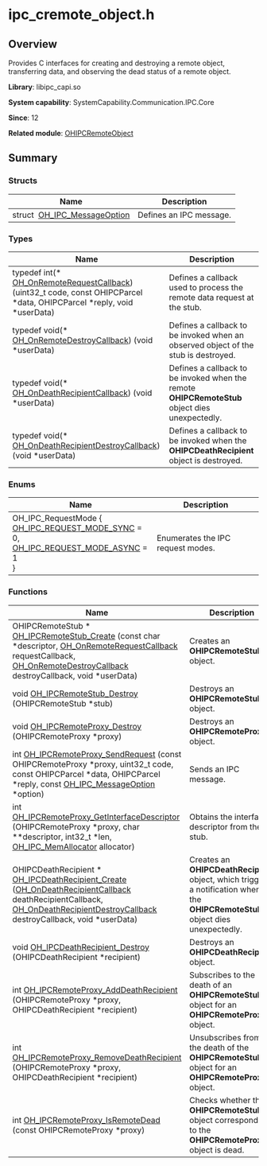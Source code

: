 # ipc_cremote_object.h


## Overview

Provides C interfaces for creating and destroying a remote object, transferring data, and observing the dead status of a remote object.

**Library**: libipc_capi.so

**System capability**: SystemCapability.Communication.IPC.Core

**Since**: 12

**Related module**: [OHIPCRemoteObject](_o_h_i_p_c_remote_object.md)


## Summary


### Structs

| Name| Description| 
| -------- | -------- |
| struct&nbsp;&nbsp;[OH_IPC_MessageOption](_o_h___i_p_c___message_option.md) | Defines an IPC message.| 


### Types

| Name| Description| 
| -------- | -------- |
| typedef int(\* [OH_OnRemoteRequestCallback](_o_h_i_p_c_remote_object.md#oh_onremoterequestcallback)) (uint32_t code, const OHIPCParcel \*data, OHIPCParcel \*reply, void \*userData) | Defines a callback used to process the remote data request at the stub.| 
| typedef void(\* [OH_OnRemoteDestroyCallback](_o_h_i_p_c_remote_object.md#oh_onremotedestroycallback)) (void \*userData) | Defines a callback to be invoked when an observed object of the stub is destroyed.| 
| typedef void(\* [OH_OnDeathRecipientCallback](_o_h_i_p_c_remote_object.md#oh_ondeathrecipientcallback)) (void \*userData) | Defines a callback to be invoked when the remote **OHIPCRemoteStub** object dies unexpectedly.| 
| typedef void(\* [OH_OnDeathRecipientDestroyCallback](_o_h_i_p_c_remote_object.md#oh_ondeathrecipientdestroycallback)) (void \*userData) | Defines a callback to be invoked when the **OHIPCDeathRecipient** object is destroyed.| 


### Enums

| Name| Description| 
| -------- | -------- |
| OH_IPC_RequestMode {<br>[OH_IPC_REQUEST_MODE_SYNC](_o_h_i_p_c_remote_object.md) = 0,<br>[OH_IPC_REQUEST_MODE_ASYNC](_o_h_i_p_c_remote_object.md) = 1<br>} | Enumerates the IPC request modes.| 


### Functions

| Name| Description| 
| -------- | -------- |
| OHIPCRemoteStub \* [OH_IPCRemoteStub_Create](_o_h_i_p_c_remote_object.md#oh_ipcremotestub_create) (const char \*descriptor, [OH_OnRemoteRequestCallback](_o_h_i_p_c_remote_object.md#oh_onremoterequestcallback) requestCallback, [OH_OnRemoteDestroyCallback](_o_h_i_p_c_remote_object.md#oh_onremotedestroycallback) destroyCallback, void \*userData) | Creates an **OHIPCRemoteStub** object.| 
| void [OH_IPCRemoteStub_Destroy](_o_h_i_p_c_remote_object.md#oh_ipcremotestub_destroy) (OHIPCRemoteStub \*stub) | Destroys an **OHIPCRemoteStub** object.| 
| void [OH_IPCRemoteProxy_Destroy](_o_h_i_p_c_remote_object.md#oh_ipcremoteproxy_destroy) (OHIPCRemoteProxy \*proxy) | Destroys an **OHIPCRemoteProxy** object.| 
| int [OH_IPCRemoteProxy_SendRequest](_o_h_i_p_c_remote_object.md#oh_ipcremoteproxy_sendrequest) (const OHIPCRemoteProxy \*proxy, uint32_t code, const OHIPCParcel \*data, OHIPCParcel \*reply, const [OH_IPC_MessageOption](_o_h___i_p_c___message_option.md) \*option) | Sends an IPC message.| 
| int [OH_IPCRemoteProxy_GetInterfaceDescriptor](_o_h_i_p_c_remote_object.md#oh_ipcremoteproxy_getinterfacedescriptor) (OHIPCRemoteProxy \*proxy, char \*\*descriptor, int32_t \*len, [OH_IPC_MemAllocator](_o_h_i_p_c_parcel.md#oh_ipc_memallocator) allocator) | Obtains the interface descriptor from the stub.| 
| OHIPCDeathRecipient \* [OH_IPCDeathRecipient_Create](_o_h_i_p_c_remote_object.md#oh_ipcdeathrecipient_create) ([OH_OnDeathRecipientCallback](_o_h_i_p_c_remote_object.md#oh_ondeathrecipientcallback) deathRecipientCallback, [OH_OnDeathRecipientDestroyCallback](_o_h_i_p_c_remote_object.md#oh_ondeathrecipientdestroycallback) destroyCallback, void \*userData) | Creates an **OHIPCDeathRecipient** object, which triggers a notification when the **OHIPCRemoteStub** object dies unexpectedly.| 
| void [OH_IPCDeathRecipient_Destroy](_o_h_i_p_c_remote_object.md#oh_ipcdeathrecipient_destroy) (OHIPCDeathRecipient \*recipient) | Destroys an **OHIPCDeathRecipient** object.| 
| int [OH_IPCRemoteProxy_AddDeathRecipient](_o_h_i_p_c_remote_object.md#oh_ipcremoteproxy_adddeathrecipient) (OHIPCRemoteProxy \*proxy, OHIPCDeathRecipient \*recipient) | Subscribes to the death of an **OHIPCRemoteStub** object for an **OHIPCRemoteProxy** object.| 
| int [OH_IPCRemoteProxy_RemoveDeathRecipient](_o_h_i_p_c_remote_object.md#oh_ipcremoteproxy_removedeathrecipient) (OHIPCRemoteProxy \*proxy, OHIPCDeathRecipient \*recipient) | Unsubscribes from the death of the **OHIPCRemoteStub** object for an **OHIPCRemoteProxy** object.| 
| int [OH_IPCRemoteProxy_IsRemoteDead](_o_h_i_p_c_remote_object.md#oh_ipcremoteproxy_isremotedead) (const OHIPCRemoteProxy \*proxy) | Checks whether the **OHIPCRemoteStub** object corresponding to the **OHIPCRemoteProxy** object is dead.| 
